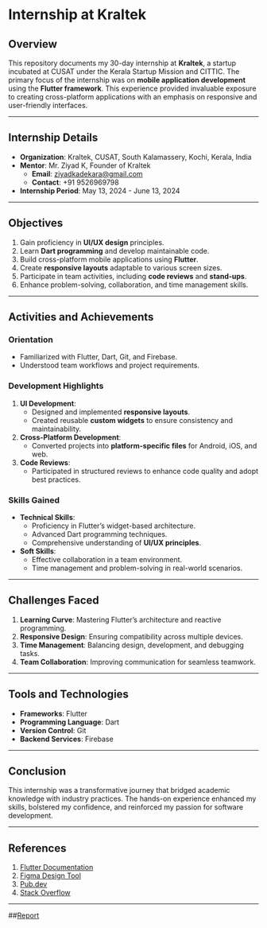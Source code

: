 # Internship at Kraltek

## Overview

This repository documents my 30-day internship at **Kraltek**, a startup incubated at CUSAT under the Kerala Startup Mission and CITTIC. The primary focus of the internship was on **mobile application development** using the **Flutter framework**. This experience provided invaluable exposure to creating cross-platform applications with an emphasis on responsive and user-friendly interfaces.

---

## Internship Details

- **Organization**: Kraltek, CUSAT, South Kalamassery, Kochi, Kerala, India
- **Mentor**: Mr. Ziyad K, Founder of Kraltek  
  - **Email**: [ziyadkadekara@gmail.com](mailto:ziyadkadekara@gmail.com)
  - **Contact**: +91 9526969798
- **Internship Period**: May 13, 2024 - June 13, 2024

---

## Objectives

1. Gain proficiency in **UI/UX design** principles.
2. Learn **Dart programming** and develop maintainable code.
3. Build cross-platform mobile applications using **Flutter**.
4. Create **responsive layouts** adaptable to various screen sizes.
5. Participate in team activities, including **code reviews** and **stand-ups**.
6. Enhance problem-solving, collaboration, and time management skills.

---

## Activities and Achievements

### Orientation
- Familiarized with Flutter, Dart, Git, and Firebase.
- Understood team workflows and project requirements.

### Development Highlights
1. **UI Development**:
   - Designed and implemented **responsive layouts**.
   - Created reusable **custom widgets** to ensure consistency and maintainability.
2. **Cross-Platform Development**:
   - Converted projects into **platform-specific files** for Android, iOS, and web.
3. **Code Reviews**:
   - Participated in structured reviews to enhance code quality and adopt best practices.

### Skills Gained
- **Technical Skills**:
  - Proficiency in Flutter’s widget-based architecture.
  - Advanced Dart programming techniques.
  - Comprehensive understanding of **UI/UX principles**.
- **Soft Skills**:
  - Effective collaboration in a team environment.
  - Time management and problem-solving in real-world scenarios.

---

## Challenges Faced

1. **Learning Curve**: Mastering Flutter’s architecture and reactive programming.
2. **Responsive Design**: Ensuring compatibility across multiple devices.
3. **Time Management**: Balancing design, development, and debugging tasks.
4. **Team Collaboration**: Improving communication for seamless teamwork.
---

## Tools and Technologies

- **Frameworks**: Flutter
- **Programming Language**: Dart
- **Version Control**: Git
- **Backend Services**: Firebase

---

## Conclusion

This internship was a transformative journey that bridged academic knowledge with industry practices. The hands-on experience enhanced my skills, bolstered my confidence, and reinforced my passion for software development.

---

## References

1. [Flutter Documentation](https://flutter.dev)
2. [Figma Design Tool](https://www.figma.com)
3. [Pub.dev](https://pub.dev)
4. [Stack Overflow](https://stackoverflow.com)

---

##[Report](https://github.com/ruvais-p/first_internship/blob/main/internship_report_ruvais.pdf)
